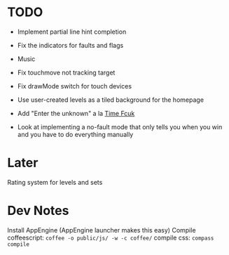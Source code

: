 TODO
====
- Implement partial line hint completion
- Fix the indicators for faults and flags
- Music
- Fix touchmove not tracking target
- Fix drawMode switch for touch devices

- Use user-created levels as a tiled background for the homepage
- Add "Enter the unknown" a la [Time Fcuk](http://www.newgrounds.com/portal/view/511754)
- Look at implementing a no-fault mode that only tells you when you win and you have to do everything manually

Later
======
Rating system for levels and sets

Dev Notes
=========
Install AppEngine (AppEngine launcher makes this easy)
Compile coffeescript: `coffee -o public/js/ -w -c coffee/`
compile css: `compass compile`


